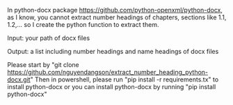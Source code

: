 In python-docx package https://github.com/python-openxml/python-docx, as I know, you cannot extract number headings of chapters, sections like 1.1, 1.2,... so I create the python function to extract them.

Input: your path of docx files

Output: a list including number headings and name headings of docx files

Please start by "git clone https://github.com/nguyendangson/extract_number_heading_python-docx.git"
Then in powershell, please run "pip install -r requirements.tx" to install python-docx or you can install python-docx by running "pip install python-docx"
